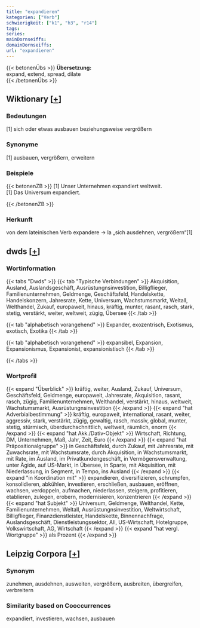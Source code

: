 ```yaml
---
title: "expandieren"
kategorien: ["Verb"]
schwierigkeit: ["k1", "h3", "r14"]
tags:
series:
mainDornseiffs:
domainDornseiffs:
url: "expandieren"
---
```


{{< betonenÜbs >}}
**Übersetzung:**  
expand, extend, spread, dilate  
{{< /betonenÜbs >}}

## Wiktionary [[+](https://de.wiktionary.org/wiki/expandieren)]

### Bedeutungen
[1] sich oder etwas ausbauen beziehungsweise vergrößern  

### Synonyme
[1] ausbauen, vergrößern, erweitern  

### Beispiele
{{< betonenZB >}}
[1] Unser Unternehmen expandiert weltweit.  
[1] Das Universum expandiert.  

{{< /betonenZB >}}
### Herkunft
von dem lateinischen Verb expandere → la „sich ausdehnen, vergrößern“[1]  



## dwds [[+](https://www.dwds.de/wb/expandieren)]

### Wortinformation
{{< tabs "Dwds" >}}
{{< tab "Typische Verbindungen" >}}
Akquisition, Ausland, Auslandsgeschäft, Ausrüstungnsinvestition, Billigflieger, Familienunternehmen, Geldmenge, Geschäftsfeld, Handelskette, Handelskonzern, Jahresrate, Kette, Universum, Wachstumsmarkt, Weltall, Welthandel, Zukauf, europaweit, hinaus, kräftig, munter, rasant, rasch, stark, stetig, verstärkt, weiter, weltweit, zügig, Übersee
{{< /tab >}}

{{< tab "alphabetisch vorangehend" >}}
Expander, exozentrisch, Exotismus, exotisch, Exotika
{{< /tab >}}

{{< tab "alphabetisch vorangehend" >}}
expansibel, Expansion, Expansionismus, Expansionist, expansionistisch
{{< /tab >}}

{{< /tabs >}}

### Wortprofil
{{< expand "Überblick" >}} kräftig, weiter, Ausland, Zukauf, Universum, Geschäftsfeld, Geldmenge, europaweit, Jahresrate, Akquisition, rasant, rasch, zügig, Familienunternehmen, Welthandel, verstärkt, hinaus, weltweit, Wachstumsmarkt, Ausrüstungnsinvestition {{< /expand >}}
{{< expand "hat Adverbialbestimmung" >}} kräftig, europaweit, international, rasant, weiter, aggressiv, stark, verstärkt, zügig, gewaltig, rasch, massiv, global, munter, stetig, stürmisch, überdurchschnittlich, weltweit, räumlich, enorm {{< /expand >}}
{{< expand "hat Akk./Dativ-Objekt" >}} Wirtschaft, Richtung, DM, Unternehmen, Maß, Jahr, Zeit, Euro {{< /expand >}}
{{< expand "hat Präpositionalgruppe" >}} in Geschäftsfeld, durch Zukauf, mit Jahresrate, mit Zuwachsrate, mit Wachstumsrate, durch Akquisition, in Wachstumsmarkt, mit Rate, im Ausland, im Privatkundengeschäft, in Vermögensverwaltung, unter Ägide, auf US-Markt, in Übersee, in Sparte, mit Akquisition, mit Niederlassung, in Segment, in Tempo, ins Ausland {{< /expand >}}
{{< expand "in Koordination mit" >}} expandieren, diversifizieren, schrumpfen, konsolidieren, abkühlen, investieren, erschließen, ausbauen, eröffnen, wachsen, verdoppeln, aufmachen, niederlassen, steigern, profitieren, etablieren, zulegen, erobern, modernisieren, konzentrieren {{< /expand >}}
{{< expand "hat Subjekt" >}} Universum, Geldmenge, Welthandel, Kette, Familienunternehmen, Weltall, Ausrüstungnsinvestition, Weltwirtschaft, Billigflieger, Finanzdienstleister, Handelskette, Binnennachfrage, Auslandsgeschäft, Dienstleistungssektor, All, US-Wirtschaft, Hotelgruppe, Volkswirtschaft, AG, Wirtschaft {{< /expand >}}
{{< expand "hat vergl. Wortgruppe" >}} als Prozent {{< /expand >}}

## Leipzig Corpora [[+](https://corpora.uni-leipzig.de/en/res?word=expandieren&corpusId=deu_newscrawl-public_2018)]


### Synonym
zunehmen, ausdehnen, ausweiten, vergrößern, ausbreiten, übergreifen, verbreitern


### Similarity based on Cooccurrences
expandiert, investieren, wachsen, ausbauen

